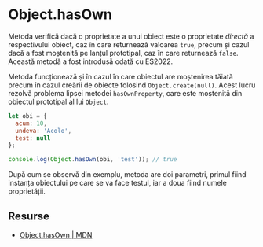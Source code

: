 # Object.hasOwn

Metoda verifică dacă o proprietate a unui obiect este o proprietate *directă* a respectivului obiect, caz în care returnează valoarea `true`, precum și cazul dacă a fost moștenită pe lanțul prototipal, caz în care returnează `false`. Această metodă a fost introdusă odată cu ES2022.

Metoda funcționează și în cazul în care obiectul are moștenirea tăiată precum în cazul creării de obiecte folosind `Object.create(null)`. Acest lucru rezolvă problema lipsei metodei `hasOwnProperty`, care este moștenită din obiectul prototipal al lui `Object`.

```javascript
let obi = {
  acum: 10,
  undeva: 'Acolo',
  test: null
};

console.log(Object.hasOwn(obi, 'test')); // true
```

După cum se observă din exemplu, metoda are doi parametri, primul fiind instanța obiectului pe care se va face testul, iar a doua fiind numele proprietății.

## Resurse

- [Object.hasOwn | MDN](https://developer.mozilla.org/en-US/docs/Web/JavaScript/Reference/Global_Objects/Object/hasOwn)

